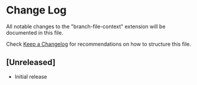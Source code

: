 # Change Log

All notable changes to the "branch-file-context" extension will be documented in this file.

Check [Keep a Changelog](http://keepachangelog.com/) for recommendations on how to structure this file.

## [Unreleased]

- Initial release